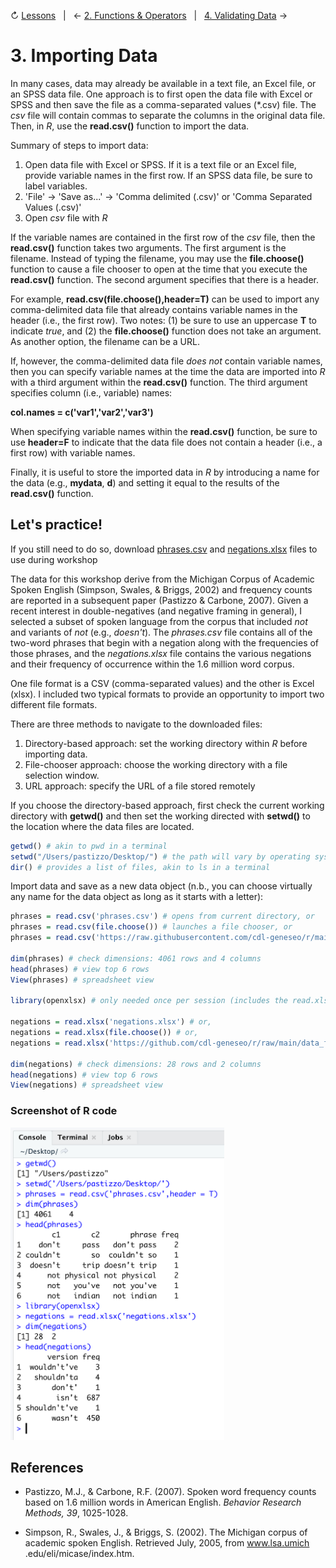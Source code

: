↻ [Lessons](../README.md#lessons)&nbsp;&nbsp;&nbsp;|&nbsp;&nbsp;&nbsp;← [2. Functions & Operators](02-functions-operators.md)&nbsp;&nbsp;&nbsp;|&nbsp;&nbsp;&nbsp;[4. Validating Data](04-validating-data.md) →

# 3. Importing Data

In many cases, data may already be available in a text file, an Excel file, or an SPSS data file. One approach is to first open the data file with Excel or SPSS and then save the file as a comma-separated values (*.csv) file. The *csv* file will contain commas to separate the columns in the original data file. Then, in *R*, use the **read.csv()** function to import the data.

Summary of steps to import data:


1. Open data file with Excel or SPSS. If it is a text file or an Excel file, provide variable names in the first row. If an SPSS data file, be sure to label variables.
2. 'File' -> 'Save as...' -> 'Comma delimited (.csv)' or 'Comma Separated Values (.csv)'
3. Open *csv* file with *R*

If the variable names are contained in the first row of the *csv* file, then the **read.csv()** function takes two arguments. The first argument is the filename. Instead of typing the filename, you may use the **file.choose()** function to cause a file chooser to open at the time that you execute the **read.csv()** function. The second argument specifies that there is a header.

For example, **read.csv(file.choose(),header=T)** can be used to import any comma-delimited data file that already contains variable names in the header (i.e., the first row). Two notes: (1) be sure to use an uppercase **T** to indicate *true*, and (2) the **file.choose()** function does not take an argument. As another option, the filename can be a URL.

If, however, the comma-delimited data file *does not* contain variable names, then you can specify variable names at the time the data are imported into *R* with a third argument within the **read.csv()** function. The third argument specifies column (i.e., variable) names:

**col.names = c('var1','var2','var3')**

When specifying variable names within the **read.csv()** function, be sure to use **header=F** to indicate that the data file does not contain a header (i.e., a first row) with variable names.

Finally, it is useful to store the imported data in *R* by introducing a name for the data (e.g., **mydata**, **d**) and setting it equal to the results of the **read.csv()** function.

## Let's practice!

If you still need to do so, download <a href="https://raw.githubusercontent.com/cdl-geneseo/r/main/data_files/phrases.csv">phrases.csv</a> and <a href="https://github.com/cdl-geneseo/r/raw/main/data_files/negations.xlsx">negations.xlsx</a> files to use during workshop

The data for this workshop derive from the Michigan Corpus of Academic Spoken English (Simpson, Swales, & Briggs, 2002) and frequency counts are reported in a subsequent paper (Pastizzo & Carbone, 2007). Given a recent interest in double-negatives (and negative framing in general), I selected a subset of spoken language from the corpus that included *not* and variants of *not* (e.g., *doesn't*). The *phrases.csv* file contains all of the two-word phrases that begin with a negation along with the frequencies of those phrases, and the *negations.xlsx* file contains the various negations and their frequency of occurrence within the 1.6 million word corpus.

One file format is a CSV (comma-separated values) and the other is Excel (xlsx). I included two typical formats to provide an opportunity to import two different file formats.

There are three methods to navigate to the downloaded files:

1. Directory-based approach: set the working directory within *R* before importing data.
2. File-chooser approach: choose the working directory with a file selection window.
3. URL approach: specify the URL of a file stored remotely

If you choose the directory-based approach, first check the current working directory with **getwd()** and then set the working directed with **setwd()** to the location where the data files are located.

```r
getwd() # akin to pwd in a terminal
setwd("/Users/pastizzo/Desktop/") # the path will vary by operating system
dir() # provides a list of files, akin to ls in a terminal
```

Import data and save as a new data object (n.b., you can choose virtually any name for the data object as long as it starts with a letter):

```r
phrases = read.csv('phrases.csv') # opens from current directory, or
phrases = read.csv(file.choose()) # launches a file chooser, or
phrases = read.csv('https://raw.githubusercontent.com/cdl-geneseo/r/main/data_files/phrases.csv')

dim(phrases) # check dimensions: 4061 rows and 4 columns
head(phrases) # view top 6 rows
View(phrases) # spreadsheet view

library(openxlsx) # only needed once per session (includes the read.xlsx function)

negations = read.xlsx('negations.xlsx') # or,
negations = read.xlsx(file.choose()) # or,
negations = read.xlsx('https://github.com/cdl-geneseo/r/raw/main/data_files/negations.xlsx')

dim(negations) # check dimensions: 28 rows and 2 columns
head(negations) # view top 6 rows
View(negations) # spreadsheet view
```

### Screenshot of R code

<img src="https://github.com/cdl-geneseo/r/blob/main/images/console.png" height="500">

## References

 - Pastizzo, M.J., & Carbone, R.F. (2007). Spoken word frequency counts based on 1.6 million words in American English. *Behavior Research Methods, 39*, 1025-1028.

- Simpson, R., Swales, J., & Briggs, S. (2002). The Michigan corpus of academic spoken English. Retrieved July, 2005, from www.lsa.umich .edu/eli/micase/index.htm.